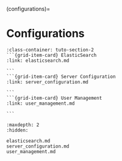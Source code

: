 (configurations)=
# Configurations

````{grid}  1 1 3 3
:class-container: tuto-section-2
```{grid-item-card} ElasticSearch
:link: elasticsearch.md

```
```{grid-item-card} Server Configuration
:link: server_configuration.md

```
```{grid-item-card} User Management
:link: user_management.md

```
````

```{toctree}
:maxdepth: 2
:hidden:

elasticsearch.md
server_configuration.md
user_management.md
```